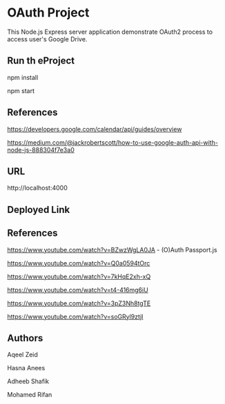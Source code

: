 # OAuth Project 

This Node.js Express server application demonstrate OAuth2 process to access user's Google Drive.

## Run th eProject

npm install

npm start

## References

https://developers.google.com/calendar/api/guides/overview

https://medium.com/@jackrobertscott/how-to-use-google-auth-api-with-node-js-888304f7e3a0

## URL

http://localhost:4000

## Deployed Link


## References 

https://www.youtube.com/watch?v=BZwzWgLA0JA - (O)Auth Passport.js

https://www.youtube.com/watch?v=Q0a0594tOrc

https://www.youtube.com/watch?v=7kHqE2xh-xQ

https://www.youtube.com/watch?v=t4-416mg6iU

https://www.youtube.com/watch?v=3pZ3Nh8tgTE

https://www.youtube.com/watch?v=soGRyl9ztjI


## Authors

Aqeel Zeid

Hasna Anees

Adheeb Shafik

Mohamed Rifan





